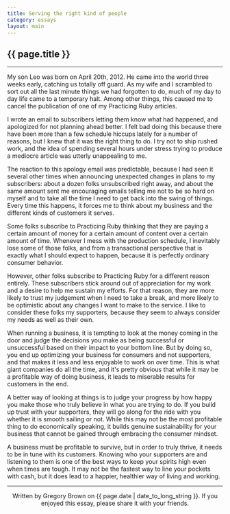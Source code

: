 ```yaml
---
title: Serving the right kind of people
category: essays
layout: main
---
```


## {{ page.title }}

---

My son Leo was born on April 20th, 2012. He came into the world three weeks
early, catching us totally off guard. As my wife and I scrambled to sort out all
the last minute things we had forgotten to do, much of my day to day life came
to a temporary halt. Among other things, this caused me to cancel the
publication of one of my Practicing Ruby articles.

I wrote an email to subscribers letting them know what had happened, and
apologized for not planning ahead better. I felt bad doing this because there
have been more than a few schedule hiccups lately for a number of reasons, but I
knew that it was the right thing to do. I try not to ship rushed work, and the
idea of spending several hours under stress trying to produce a mediocre article
was utterly unappealing to me.

The reaction to this apology email was predictable, because I had seen it
several other times when announcing unexpected changes in plans to my
subscribers: about a dozen folks unsubscribed right away, and about the same
amount sent me encouraging emails telling me not to be so hard on myself and to
take all the time I need to get back into the swing of things. Every time this
happens, it forces me to think about my business and the different kinds of
customers it serves.

Some folks subscribe to Practicing Ruby thinking that they are paying a certain
amount of money for a certain amount of content over a certain amount of time.
Whenever I mess with the production schedule, I inevitably lose some of those
folks, and from a transactional perspective that is exactly what I should
expect to happen, because it is perfectly ordinary consumer behavior.

However, other folks subscribe to Practicing Ruby for a different reason
entirely. These subscribers stick around out of appreciation for my work and a
desire to help me sustain my efforts. For that reason, they are more likely to
trust my judgement when I need to take a break, and more likely to be optimistic
about any changes I want to make to the service. I like to consider these folks
my supporters, because they seem to always consider my needs as well as their own.

When running a business, it is tempting to look at the money coming in the door
and judge the decisions you make as being successful or unsuccessful based on
their impact to your bottom line. But by doing so, you end up optimizing your
business for consumers and not supporters, and that makes it less and less
enjoyable to work on over time. This is what giant companies do all the time,
and it's pretty obvious that while it may be a profitable way of doing business,
it leads to miserable results for customers in the end.

A better way of looking at things is to judge your progress by how happy you
make those who truly believe in what you are trying to do. If you build up trust
with your supporters, they will go along for the ride with you whether it is
smooth sailing or not. While this may not be the most profitable thing to do
economically speaking, it builds genuine sustainability for your
business that cannot be gained through embracing the consumer mindset.

A business must be profitable to survive, but in order to truly thrive, it needs
to be in tune with its customers. Knowing who your supporters are and listening
to them is one of the best ways to keep your spirits high even when times are
tough. It may not be the fastest way to line your pockets with cash, but it does
lead to a happier, healthier way of living and working.

---

<p style="text-align: center; font-size: 1.0em">Written by Gregory Brown on {{ page.date | date_to_long_string }}. If you enjoyed this essay, please share it with your friends.</p>
